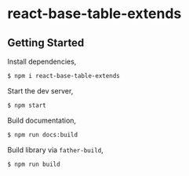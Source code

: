 # react-base-table-extends

## Getting Started

Install dependencies,

```bash
$ npm i react-base-table-extends
```

Start the dev server,

```bash
$ npm start
```

Build documentation,

```bash
$ npm run docs:build
```

Build library via `father-build`,

```bash
$ npm run build
```
